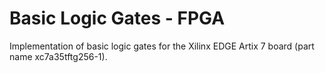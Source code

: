 # Basic Logic Gates - FPGA

Implementation of basic logic gates for the  Xilinx EDGE Artix 7 board (part name xc7a35tftg256-1).



